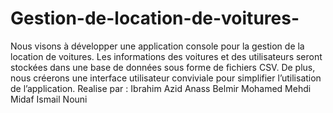 # Gestion-de-location-de-voitures-
Nous visons à développer une application console pour la gestion de la location de 
voitures. Les informations des voitures et des utilisateurs seront stockées dans une base 
de données sous forme de fichiers CSV. De plus, nous créerons une interface utilisateur 
conviviale pour simplifier l’utilisation de l’application.
Realise par : Ibrahim Azid 
              Anass Belmir
              Mohamed Mehdi Midaf
              Ismail Nouni 
